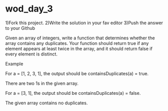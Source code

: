 # wod_day_3

1)Fork this project. 
2)Write the solution in your fav editor 
3)Push the answer to your Github


Given an array of integers, write a function that determines whether the array contains any duplicates. Your function should return true if any element appears at least twice in the array, and it should return false if every element is distinct.

Example

For a = [1, 2, 3, 1], the output should be
containsDuplicates(a) = true.

There are two 1s in the given array.

For a = [3, 1], the output should be
containsDuplicates(a) = false.

The given array contains no duplicates.

